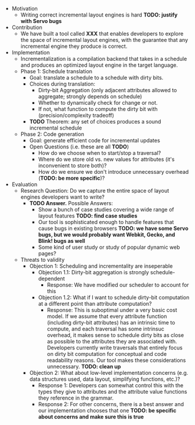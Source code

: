 * Motivation
  * Writing correct incremental layout engines is hard **TODO: justify with Servo bugs**
* Contribution
  * We have built a tool called **XXX** that enables developers to explore the space of incremental layout engines, with the guarantee that any incremental engine they produce is correct.
* Implementation
  * Incrementalization is a compilation backend that takes in a schedule and produces an optimized layout engine in the target language.
  * Phase 1: Schedule translation
    * Goal: translate a schedule to a schedule with dirty bits.
    * Choices during translation:
      * Dirty-bit Aggregation (only adjacent attributes allowed to aggregate; strongly depends on schedule)
      * Whether to dynamically check for change or not.
      * If not, what function to compute the dirty bit with (precision/complexity tradeoff)
    * **TODO** Theorem: any set of choices produces a sound incremental schedule
  * Phase 2: Code generation
    * Goal: generate efficient code for incremental updates
    * Open Questions (i.e. these are all **TODO**)
      * How do we choose when to start/stop a traversal?
      * Where do we store old vs. new values for attributes (it's inconvenient to store both)?
      * How do we ensure we don't introduce unnecessary overhead (**TODO: be more specific**)?
* Evaluation
  * Research Question: Do we capture the entire space of layout engines developers want to write?
    * **TODO Answer.** Possible Answers:
      * Show a bunch of case studies covering a wide range of layout features **TODO: find case studies**
      * Our tool is sophisticated enough to handle features that cause bugs in existing browsers **TODO: we have some Servo bugs, but we would probably want Webkit, Gecko, and Blink! bugs as well**
      * Some kind of user study or study of popular dynamic web pages?
  * Threats to validity
    * Objection 1: Scheduling and incrementality are inseperable
      * Objection 1.1: Dirty-bit aggregation is strongly schedule-dependent
        * Response: We have modified our scheduler to account for this
      * Objection 1.2: What if I want to schedule dirty-bit computation at a different point than attribute computation?
        * Response: This is suboptimal under a very basic cost model. If we
        assume that every attribute function (including dirty-bit attributes)
        has an intrinsic time to compute, and each traversal has some intrinsuc
        overhead, it makes sense to schedule dirty bits as close as possible to
        the attributes they are associated with. Developers currently write
        traversals that entirely focus on dirty bit computation for conceptual
        and code readability reasons. Our tool makes these considerations
        unnecessary. **TODO: clean up**
    * Objection 2: What about low-level implementation concerns (e.g. data structures used, data layout, simplifying functions, etc.)?
      * Response 1: Developers can somewhat control this with the types they give to attributes and the attribute value functions they reference in the grammar.
      * Response 2: For other concerns, there is a best answer and our implementation chooses that one **TODO: be specific about concerns and make sure this is true**
